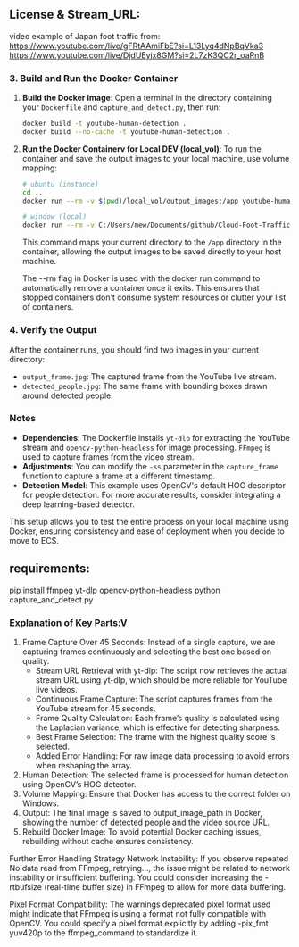 ## License & Stream_URL:
video example of Japan foot traffic from:
https://www.youtube.com/live/gFRtAAmiFbE?si=L13Lyq4dNpBqVka3
https://www.youtube.com/live/DjdUEyjx8GM?si=2L7zK3QC2r_oaRnB

### 3. Build and Run the Docker Container

1. **Build the Docker Image**:
   Open a terminal in the directory containing your `Dockerfile` and `capture_and_detect.py`, then run:
   ```bash
   docker build -t youtube-human-detection .
   docker build --no-cache -t youtube-human-detection .
   ```

2. **Run the Docker Containerv for Local DEV (local_vol)**:
   To run the container and save the output images to your local machine, use volume mapping:
   ```bash
   # ubuntu (instance)
   cd ..
   docker run --rm -v $(pwd)/local_vol/output_images:/app youtube-human-detection
   
   # window (local)
   docker run --rm -v C:/Users/mew/Documents/github/Cloud-Foot-Traffic/microservice/local_vol/output_images:/app youtube-human-detection
   ```
   This command maps your current directory to the `/app` directory in the container, allowing the output images to be saved directly to your host machine.

   The --rm flag in Docker is used with the docker run command to automatically remove a container once it exits. This ensures that stopped containers don't consume system resources or clutter your list of containers.

### 4. Verify the Output

After the container runs, you should find two images in your current directory:

- `output_frame.jpg`: The captured frame from the YouTube live stream.
- `detected_people.jpg`: The same frame with bounding boxes drawn around detected people.

### Notes

- **Dependencies**: The Dockerfile installs `yt-dlp` for extracting the YouTube stream and `opencv-python-headless` for image processing. `FFmpeg` is used to capture frames from the video stream.
- **Adjustments**: You can modify the `-ss` parameter in the `capture_frame` function to capture a frame at a different timestamp.
- **Detection Model**: This example uses OpenCV's default HOG descriptor for people detection. For more accurate results, consider integrating a deep learning-based detector.

This setup allows you to test the entire process on your local machine using Docker, ensuring consistency and ease of deployment when you decide to move to ECS. 

## requirements:
pip install ffmpeg yt-dlp opencv-python-headless
python capture_and_detect.py


### Explanation of Key Parts:V
1. Frame Capture Over 45 Seconds: Instead of a single capture, we are capturing frames continuously and selecting the best one based on quality.
   - Stream URL Retrieval with yt-dlp: The script now retrieves the actual stream URL using yt-dlp, which should be more reliable for YouTube live videos.
   - Continuous Frame Capture: The script captures frames from the YouTube stream for 45 seconds.
   - Frame Quality Calculation: Each frame’s quality is calculated using the Laplacian variance, which is effective for detecting sharpness.
   - Best Frame Selection: The frame with the highest quality score is selected.
   - Added Error Handling: For raw image data processing to avoid errors when reshaping the array.
2. Human Detection: The selected frame is processed for human detection using OpenCV’s HOG detector.
3. Volume Mapping: Ensure that Docker has access to the correct folder on Windows.
4. Output: The final image is saved to output_image_path in Docker, showing the number of detected people and the video source URL.
5. Rebuild Docker Image: To avoid potential Docker caching issues, rebuilding without cache ensures consistency.


Further Error Handling Strategy
Network Instability: If you observe repeated No data read from FFmpeg, retrying..., the issue might be related to network instability or insufficient buffering. You could consider increasing the -rtbufsize (real-time buffer size) in FFmpeg to allow for more data buffering.

Pixel Format Compatibility: The warnings deprecated pixel format used might indicate that FFmpeg is using a format not fully compatible with OpenCV. You could specify a pixel format explicitly by adding -pix_fmt yuv420p to the ffmpeg_command to standardize it.